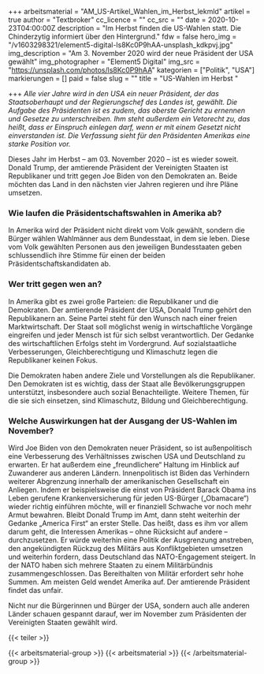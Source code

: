 +++
arbeitsmaterial = "AM_US-Artikel_Wahlen_im_Herbst_lekmld"
artikel = true
author = "Textbroker"
cc_licence = ""
cc_src = ""
date = 2020-10-23T04:00:00Z
description = "Im Herbst finden die US-Wahlen statt. Die Chinderzytig informiert über den Hintergrund."
fdw = false
hero_img = "/v1603298321/element5-digital-ls8Kc0P9hAA-unsplash_kdkpvj.jpg"
img_description = "Am 3. November 2020 wird der neue Präsident der USA gewählt"
img_photographer = "Element5 Digital"
img_src = "https://unsplash.com/photos/ls8Kc0P9hAA"
kategorien = ["Politik", "USA"]
markierungen = []
paid = false
slug = ""
title = "US-Wahlen im Herbst "

+++
_Alle vier Jahre wird in den USA ein neuer Präsident, der das Staatsoberhaupt und der Regierungschef des Landes ist, gewählt. Die Aufgabe des Präsidenten ist es zudem, das oberste Gericht zu ernennen und Gesetze zu unterschreiben. Ihm steht außerdem ein Vetorecht zu, das heißt, dass er Einspruch einlegen darf, wenn er mit einem Gesetzt nicht einverstanden ist. Die Verfassung sieht für den Präsidenten Amerikas eine starke Position vor._

Dieses Jahr im Herbst – am 03. November 2020 – ist es wieder soweit. Donald Trump, der amtierende Präsident der Vereinigten Staaten ist Republikaner und tritt gegen Joe Biden von den Demokraten an. Beide möchten das Land in den nächsten vier Jahren regieren und ihre Pläne umsetzen.

### Wie laufen die Präsidentschaftswahlen in Amerika ab?

In Amerika wird der Präsident nicht direkt vom Volk gewählt, sondern die Bürger wählen Wahlmänner aus dem Bundesstaat, in dem sie leben. Diese vom Volk gewählten Personen aus den jeweiligen Bundesstaaten geben schlussendlich ihre Stimme für einen der beiden Präsidentschaftskandidaten ab.

### Wer tritt gegen wen an? 

In Amerika gibt es zwei große Parteien: die Republikaner und die Demokraten. Der amtierende Präsident der USA, Donald Trump gehört den Republikanern an. Seine Partei steht für den Wunsch nach einer freien Marktwirtschaft. Der Staat soll möglichst wenig in wirtschaftliche Vorgänge eingreifen und jeder Mensch ist für sich selbst verantwortlich. Der Gedanke des wirtschaftlichen Erfolgs steht im Vordergrund. Auf sozialstaatliche Verbesserungen, Gleichberechtigung und Klimaschutz legen die Republikaner keinen Fokus.

Die Demokraten haben andere Ziele und Vorstellungen als die Republikaner. Den Demokraten ist es wichtig, dass der Staat alle Bevölkerungsgruppen unterstützt, insbesondere auch sozial Benachteiligte. Weitere Themen, für die sie sich einsetzen, sind Klimaschutz, Bildung und Gleichberechtigung.

### Welche Auswirkungen hat der Ausgang der US-Wahlen im November?

Wird Joe Biden von den Demokraten neuer Präsident, so ist außenpolitisch eine Verbesserung des Verhältnisses zwischen USA und Deutschland zu erwarten. Er hat außerdem eine „freundlichere“ Haltung im Hinblick auf Zuwanderer aus anderen Ländern. Innenpolitisch ist Biden das Verhindern weiterer Abgrenzung innerhalb der amerikanischen Gesellschaft ein Anliegen. Indem er beispielsweise die einst von Präsident Barack Obama ins Leben gerufene Krankenversicherung für jeden US-Bürger („Obamacare“) wieder richtig einführen möchte, will er finanziell Schwache vor noch mehr Armut bewahren. Bleibt Donald Trump im Amt, dann steht weiterhin der Gedanke „America First“ an erster Stelle. Das heißt, dass es ihm vor allem darum geht, die Interessen Amerikas – ohne Rücksicht auf andere – durchzusetzen. Er würde weiterhin eine Politik der Ausgrenzung anstreben, den angekündigten Rückzug des Militärs aus Konfliktgebieten umsetzen und weiterhin fordern, dass Deutschland das NATO-Engagement steigert. In der NATO haben sich mehrere Staaten zu einem Militärbündnis zusammengeschlossen. Das Bereithalten von Militär erfordert sehr hohe Summen. Am meisten Geld wendet Amerika auf. Der amtierende Präsident findet das unfair.

Nicht nur die Bürgerinnen und Bürger der USA, sondern auch alle anderen Länder schauen gespannt darauf, wer im November zum Präsidenten der Vereinigten Staaten gewählt wird.

{{< teiler >}}

{{< arbeitsmaterial-group >}}
{{< arbeitsmaterial >}}
{{< /arbeitsmaterial-group >}}